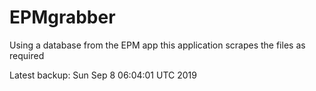 # EPMgrabber
Using a database from the EPM app this application scrapes the files as required


Latest backup: Sun Sep 8 06:04:01 UTC 2019
